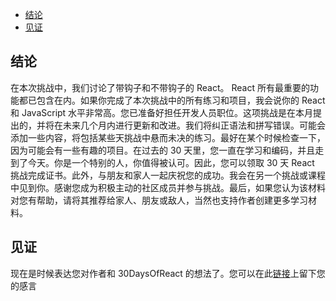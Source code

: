 - [结论](#结论)
- [见证](#见证)

## 结论

在本次挑战中，我们讨论了带钩子和不带钩子的 React。 React 所有最重要的功能都已包含在内。如果你完成了本次挑战中的所有练习和项目，我会说你的 React 和 JavaScript 水平非常高。您已准备好担任开发人员职位。这项挑战是在本月提出的，并将在未来几个月内进行更新和改进。我们将纠正语法和拼写错误。可能会添加一些内容，将包括某些天挑战中悬而未决的练习。最好在某个时候检查一下，因为可能会有一些有趣的项目。在过去的 30 天里，您一直在学习和编码，并且走到了今天。你是一个特别的人，你值得被认可。因此，您可以领取 30 天 React 挑战完成证书。此外，与朋友和家人一起庆祝您的成功。我会在另一个挑战或课程中见到你。感谢您成为积极主动的社区成员并参与挑战。最后，如果您认为该材料对您有帮助，请将其推荐给家人、朋友或敌人，当然也支持作者创建更多学习材料。

## 见证

现在是时候表达您对作者和 30DaysOfReact 的想法了。您可以在此[链接](https://testimonial-vdzd.onrender.com/)上留下您的感言